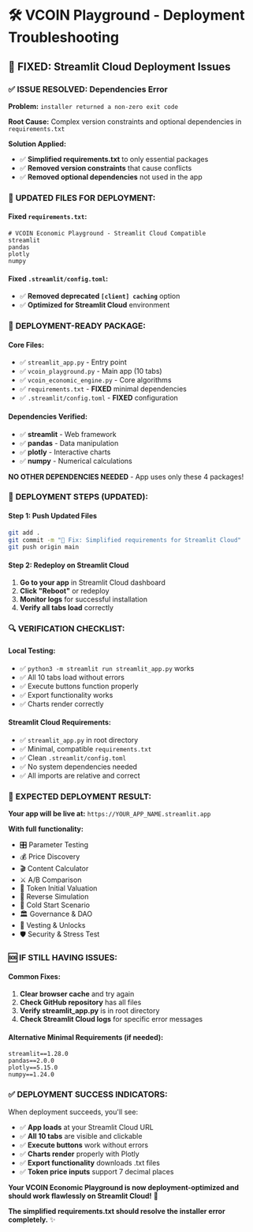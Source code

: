 # 🛠️ VCOIN Playground - Deployment Troubleshooting

## 🚨 FIXED: Streamlit Cloud Deployment Issues

### ✅ **ISSUE RESOLVED: Dependencies Error**

**Problem:** `installer returned a non-zero exit code`

**Root Cause:** Complex version constraints and optional dependencies in `requirements.txt`

**Solution Applied:**
- ✅ **Simplified requirements.txt** to only essential packages
- ✅ **Removed version constraints** that cause conflicts
- ✅ **Removed optional dependencies** not used in the app

### 📁 **UPDATED FILES FOR DEPLOYMENT:**

#### **Fixed `requirements.txt`:**
```
# VCOIN Economic Playground - Streamlit Cloud Compatible
streamlit
pandas
plotly
numpy
```

#### **Fixed `.streamlit/config.toml`:**
- ✅ **Removed deprecated `[client] caching`** option
- ✅ **Optimized for Streamlit Cloud** environment

### 🎯 **DEPLOYMENT-READY PACKAGE:**

#### **Core Files:**
- ✅ `streamlit_app.py` - Entry point
- ✅ `vcoin_playground.py` - Main app (10 tabs)
- ✅ `vcoin_economic_engine.py` - Core algorithms
- ✅ `requirements.txt` - **FIXED** minimal dependencies
- ✅ `.streamlit/config.toml` - **FIXED** configuration

#### **Dependencies Verified:**
- ✅ **streamlit** - Web framework
- ✅ **pandas** - Data manipulation
- ✅ **plotly** - Interactive charts
- ✅ **numpy** - Numerical calculations

**NO OTHER DEPENDENCIES NEEDED** - App uses only these 4 packages!

### 🚀 **DEPLOYMENT STEPS (UPDATED):**

#### **Step 1: Push Updated Files**
```bash
git add .
git commit -m "🔧 Fix: Simplified requirements for Streamlit Cloud"
git push origin main
```

#### **Step 2: Redeploy on Streamlit Cloud**
1. **Go to your app** in Streamlit Cloud dashboard
2. **Click "Reboot"** or redeploy
3. **Monitor logs** for successful installation
4. **Verify all tabs load** correctly

### 🔍 **VERIFICATION CHECKLIST:**

#### **Local Testing:**
- ✅ `python3 -m streamlit run streamlit_app.py` works
- ✅ All 10 tabs load without errors
- ✅ Execute buttons function properly
- ✅ Export functionality works
- ✅ Charts render correctly

#### **Streamlit Cloud Requirements:**
- ✅ `streamlit_app.py` in root directory
- ✅ Minimal, compatible `requirements.txt`
- ✅ Clean `.streamlit/config.toml`
- ✅ No system dependencies needed
- ✅ All imports are relative and correct

### 🎯 **EXPECTED DEPLOYMENT RESULT:**

**Your app will be live at:**
`https://YOUR_APP_NAME.streamlit.app`

**With full functionality:**
- 🎛️ Parameter Testing
- 💰 Price Discovery  
- 🎬 Content Calculator
- ⚔️ A/B Comparison
- 🏦 Token Initial Valuation
- 🔄 Reverse Simulation
- 🚀 Cold Start Scenario
- 🏛️ Governance & DAO
- 📅 Vesting & Unlocks
- 🛡️ Security & Stress Test

### 🆘 **IF STILL HAVING ISSUES:**

#### **Common Fixes:**
1. **Clear browser cache** and try again
2. **Check GitHub repository** has all files
3. **Verify streamlit_app.py** is in root directory
4. **Check Streamlit Cloud logs** for specific error messages

#### **Alternative Minimal Requirements (if needed):**
```
streamlit==1.28.0
pandas==2.0.0
plotly==5.15.0
numpy==1.24.0
```

### ✅ **DEPLOYMENT SUCCESS INDICATORS:**

When deployment succeeds, you'll see:
- ✅ **App loads** at your Streamlit Cloud URL
- ✅ **All 10 tabs** are visible and clickable
- ✅ **Execute buttons** work without errors
- ✅ **Charts render** properly with Plotly
- ✅ **Export functionality** downloads .txt files
- ✅ **Token price inputs** support 7 decimal places

**Your VCOIN Economic Playground is now deployment-optimized and should work flawlessly on Streamlit Cloud!** 🚀

**The simplified requirements.txt should resolve the installer error completely.** ✨
